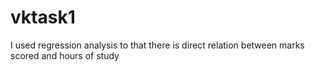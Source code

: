 # vktask1
I used regression analysis to that there is direct relation between marks scored and hours of study
